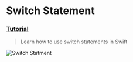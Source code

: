  # Switch Statement
 ### [Tutorial](https://designcode.io/swiftui-handbook-switch-statement)
> Learn how to use switch statements in Swift
 
 ![Switch Statment](https://github.com/user-attachments/assets/88292a4e-c3c0-44aa-a96a-2a4a7461de34)  